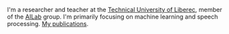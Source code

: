 
I'm a researcher and teacher at the <a href="http://www.tul.cz" target="_blank">Technical University of Liberec</a>, member of the <a href="https://ailab.ite.tul.cz/" target="_blank">AILab</a> group. I'm primarily focusing on machine learning and speech processing. <a href="https://www.scopus.com/authid/detail.uri?authorId=57151352700" target="_blank">My publications</a>.
